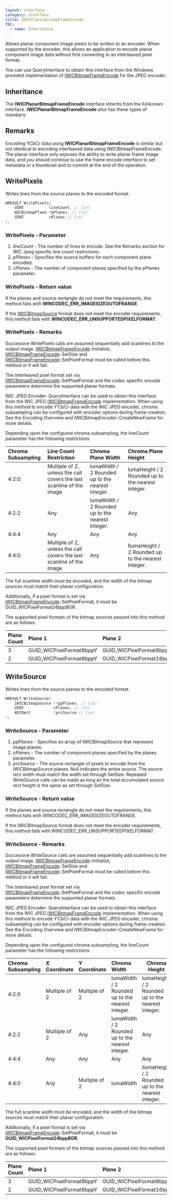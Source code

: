 ```yaml
---
layout: interface
category: Interface
title: IWICPlanarBitmapFrameEncode
TOC:
  - name: Inheritance
---
```


Allows planar component image pixels to be written to an encoder.
When supported by the encoder, this allows an application to encode planar component image data without first converting to an interleaved pixel format.

You can use QueryInterface to obtain this interface from the Windows provided implementation of [IWICBitmapFrameEncode][wbfe] for the JPEG encoder.

[wbfe]: IWICBitmapFrameEncode

## Inheritance

The **IWICPlanarBitmapFrameEncode** interface inherits from the IUnknown interface. **IWICPlanarBitmapFrameEncode** also has these types of members:

## Remarks

Encoding YCbCr data using **IWICPlanarBitmapFrameEncode** is similar but not identical to encoding interleaved data using IWICBitmapFrameEncode.
The planar interface only exposes the ability to write planar frame image data, and you should continue to use the frame encode interface to set metadata or a thumbnail and to commit at the end of the operation.

## WritePixels

Writes lines from the source planes to the encoded format.

```cpp
HRESULT WritePixels(
    UINT           lineCount, // [in]
    WICBitmapPlane *pPlanes, // [in]
    UINT           cPlanes // [in]
);
```

### WritePixels - Parameter

1. _lineCount_ - The number of lines to encode. See the Remarks section for WIC Jpeg specific line count restrictions.
2. _pPlanes_ - Specifies the source buffers for each component plane encoded.
3. _cPlanes_ - The number of component planes specified by the pPlanes parameter.

### WritePixels - Return value

If the planes and source rectangle do not meet the requirements, this method fails with **WINCODEC_ERR_IMAGESIZEOUTOFRANGE**.

If the [IWICBitmapSource][wbs] format does not meet the encoder requirements, this method fails with **WINCODEC_ERR_UNSUPPORTEDPIXELFORMAT**.

[wbs]: IWICBitmapSource

### WritePixels - Remarks

Successive WritePixels calls are assumed sequentially add scanlines to the output image.
[IWICBitmapFrameEncode][wbfe]::Initialize, [IWICBitmapFrameEncode][wbfe]::SetSize and [IWICBitmapFrameEncode][wbfe]::SetPixelFormat must be called before this method or it will fail.

The interleaved pixel format set via [IWICBitmapFrameEncode][wbfe]::SetPixelFormat and the codec specific encode parameters determine the supported planar formats.

WIC JPEG Encoder: QueryInterface can be used to obtain this interface from the WIC JPEG [IWICBitmapFrameEncode][wbfe] implementation. When using this method to encode Y’CbCr data with the WIC JPEG encoder, chroma subsampling can be configured with encoder options during frame creation. See the Encoding Overview and IWICBitmapEncoder::CreateNewFrame for more details.

Depending upon the configured chroma subsampling, the lineCount parameter has the following restrictions:

| Chroma Subsampling | Line Count Restriction                                               | Chroma Plane Width                               | Chroma Plane Height                                |
| :----------------- | :------------------------------------------------------------------- | :----------------------------------------------- | :------------------------------------------------- |
| 4:2:0              | Multiple of 2, unless the call covers the last scanline of the image | lumaWidth / 2 Rounded up to the nearest integer. | lumaHeight / 2 Rounded up to the nearest integer.  |
| 4:2:2              | Any                                                                  | lumaWidth / 2 Rounded up to the nearest integer. | Any                                                |
| 4:4:4              | Any                                                                  | Any                                              | Any                                                |
| 4:4:0              | Multiple of 2, unless the call covers the last scanline of the image | Any                                              | llumaHeight / 2 Rounded up to the nearest integer. |

The full scanline width must be encoded, and the width of the bitmap sources must match their planar configuration.

Additionally, if a pixel format is set via [IWICBitmapFrameEncode][wbfe]::SetPixelFormat, it must be GUID_WICPixelFormat24bppBGR.

The supported pixel formats of the bitmap sources passed into this method are as follows:

| Plane Count | Plane 1                  | Plane 2                      | Plane 3                   |
| :---------- | :----------------------- | :--------------------------- | :------------------------ |
| 3           | GUID_WICPixelFormat8bppY | GUID_WICPixelFormat8bppCb    | GUID_WICPixelFormat8bppCr |
| 2           | GUID_WICPixelFormat8bppY | GUID_WICPixelFormat16bppCbCr | N/A                       |

## WriteSource

Writes lines from the source planes to the encoded format.

```cpp
HRESULT WriteSource(
    IWICBitmapSource **ppPlanes, // [in]
    UINT             cPlanes, // [in]
    WICRect          *prcSource // [in]
);
```

### WriteSource - Parameter

1. _ppPlanes_ - Specifies an array of IWICBitmapSource that represent image planes.
2. _cPlanes_ - The number of component planes specified by the planes parameter.
3. _prcSource_ - The source rectangle of pixels to encode from the IWICBitmapSource planes. Null indicates the entire source. The source rect width must match the width set through SetSize. Repeated WriteSource calls can be made as long as the total accumulated source rect height is the same as set through SetSize.

### WriteSource - Return value

If the planes and source rectangle do not meet the requirements, this method fails with WINCODEC_ERR_IMAGESIZEOUTOFRANGE.

If the IWICBitmapSource format does not meet the encoder requirements, this method fails with WINCODEC_ERR_UNSUPPORTEDPIXELFORMAT.

### WriteSource - Remarks

Successive WriteSource calls are assumed sequentially add scanlines to the output image. [IWICBitmapFrameEncode][wbfe]::Initialize, [IWICBitmapFrameEncode][wbfe]::SetSize and [IWICBitmapFrameEncode][wbfe]::SetPixelFormat must be called before this method or it will fail.

The interleaved pixel format set via [IWICBitmapFrameEncode][wbfe]::SetPixelFormat and the codec specific encode parameters determine the supported planar formats.

WIC JPEG Encoder: QueryInterface can be used to obtain this interface from the WIC JPEG [IWICBitmapFrameEncode][wbfe] implementation. When using this method to encode Y’CbCr data with the WIC JPEG encoder, chroma subsampling can be configured with encoder options during frame creation. See the Encoding Overview and IWICBitmapEncoder::CreateNewFrame for more details.

Depending upon the configured chroma subsampling, the lineCount parameter has the following restrictions:

| Chroma Subsampling | X Coordinate  | Y Coordinate  | Chroma Width                                     | Chroma Height                                      |
| :----------------- | :------------ | :------------ | :----------------------------------------------- | -------------------------------------------------- |
| 4:2:0              | Multiple of 2 | Multiple of 2 | lumaWidth / 2 Rounded up to the nearest integer. | lumaHeight / 2 Rounded up to the nearest integer.  |
| 4:2:2              | Multiple of 2 | Any           | lumaWidth / 2 Rounded up to the nearest integer. | Any                                                |
| 4:4:4              | Any           | Any           | Any                                              | Any                                                |
| 4:4:0              | Any           | Multiple of 2 | lumaWidth                                        | llumaHeight / 2 Rounded up to the nearest integer. |

The full scanline width must be encoded, and the width of the bitmap sources must match their planar configuration.

Additionally, if a pixel format is set via [IWICBitmapFrameEncode][wbfe]::SetPixelFormat, it must be **GUID_WICPixelFormat24bppBGR**.

The supported pixel formats of the bitmap sources passed into this method are as follows:

| Plane Count | Plane 1                  | Plane 2                      | Plane 3                   |
| :---------- | :----------------------- | :--------------------------- | :------------------------ |
| 3           | GUID_WICPixelFormat8bppY | GUID_WICPixelFormat8bppCb    | GUID_WICPixelFormat8bppCr |
| 2           | GUID_WICPixelFormat8bppY | GUID_WICPixelFormat16bppCbCr | N/A                       |
